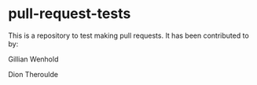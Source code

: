 # pull-request-tests

This is a repository to test making pull requests. It has been contributed to by:

Gillian Wenhold

Dion Theroulde